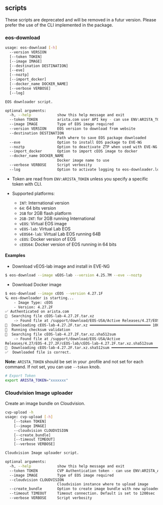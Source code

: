 ## scripts

These scripts are deprecated and will be removed in a futur version. Please prefer the use of the CLI implemented in the package.

### eos-download

```bash
usage: eos-download [-h]
  --version VERSION
  [--token TOKEN]
  [--image IMAGE]
  [--destination DESTINATION]
  [--eve]
  [--noztp]
  [--import_docker]
  [--docker_name DOCKER_NAME]
  [--verbose VERBOSE]
  [--log]

EOS downloader script.

optional arguments:
  -h, --help            show this help message and exit
  --token TOKEN         arista.com user API key - can use ENV:ARISTA_TOKEN
  --image IMAGE         Type of EOS image required
  --version VERSION     EOS version to download from website
  --destination DESTINATION
                        Path where to save EOS package downloaded
  --eve                 Option to install EOS package to EVE-NG
  --noztp               Option to deactivate ZTP when used with EVE-NG
  --import_docker       Option to import cEOS image to docker
  --docker_name DOCKER_NAME
                        Docker image name to use
  --verbose VERBOSE     Script verbosity
  --log                 Option to activate logging to eos-downloader.log file
```

- Token are read from `ENV:ARISTA_TOKEN` unless you specify a specific token with CLI.

- Supported platforms:

  - `INT`: International version
  - `64`: 64 bits version
  - `2GB` for 2GB flash platform
  - `2GB-INT`: for 2GB running International
  - `vEOS`: Virtual EOS image
  - `vEOS-lab`: Virtual Lab EOS
  - `vEOS64-lab`: Virtual Lab EOS running 64B
  - `cEOS`: Docker version of EOS
  - `cEOS64`: Docker version of EOS running in 64 bits

#### Examples

- Download vEOS-lab image and install in EVE-NG

```bash
$ eos-download --image vEOS-lab --version 4.25.7M --eve --noztp
```

- Download Docker image

```bash
$ eos-download --image cEOS --version 4.27.1F
🪐 eos-downloader is starting...
    - Image Type: cEOS
    - Version: 4.27.2F
✅ Authenticated on arista.com
🔎  Searching file cEOS-lab-4.27.2F.tar.xz
    -> Found file at /support/download/EOS-USA/Active Releases/4.27/EOS-4.27.2F/cEOS-lab/cEOS-lab-4.27.2F.tar.xz
💾  Downloading cEOS-lab-4.27.2F.tar.xz ━━━━━━━━━━━━━━━━━━━━━━━━━━━━ 100.0% • 17.1 MB/s • 451.6/451.6 MB • 0:00:19 •
🚀  Running checksum validation
🔎  Searching file cEOS-lab-4.27.2F.tar.xz.sha512sum
    -> Found file at /support/download/EOS-USA/Active
Releases/4.27/EOS-4.27.2F/cEOS-lab/cEOS-lab-4.27.2F.tar.xz.sha512sum
💾  Downloading cEOS-lab-4.27.2F.tar.xz.sha512sum ━━━━━━━━━━━━━━━━━━━━━━━━━━━ 100.0% • ? • 154/154 bytes • 0:00:00 •
✅  Downloaded file is correct.
```

__Note:__ `ARISTA_TOKEN` should be set in your .profile and not set for each command. If not set, you can use `--token` knob.

```bash
# Export Token
export ARISTA_TOKEN="xxxxxxx"
```

### Cloudvision Image uploader

Create an image bundle on Cloudvision.

```bash
cvp-upload -h
usage: cvp-upload [-h]
    [--token TOKEN]
    [--image IMAGE]
    --cloudvision CLOUDVISION
    [--create_bundle]
    [--timeout TIMEOUT]
    [--verbose VERBOSE]

Cloudvision Image uploader script.

optional arguments:
  -h, --help            show this help message and exit
  --token TOKEN         CVP Authentication token - can use ENV:ARISTA_AVD_CV_TOKEN
  --image IMAGE         Type of EOS image required
  --cloudvision CLOUDVISION
                        Cloudvision instance where to upload image
  --create_bundle       Option to create image bundle with new uploaded image
  --timeout TIMEOUT     Timeout connection. Default is set to 1200sec
  --verbose VERBOSE     Script verbosity
```